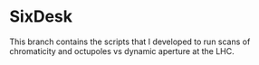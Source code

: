 # SixDesk
This branch contains the scripts that I developed to run scans of chromaticity and octupoles vs dynamic aperture at the LHC.
